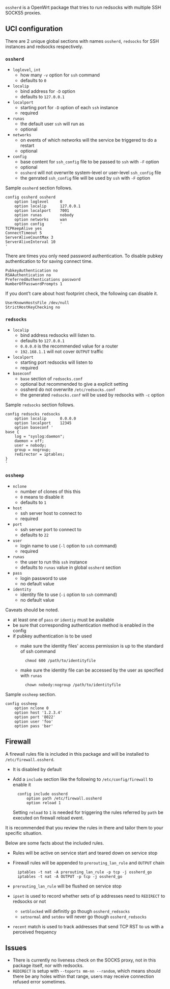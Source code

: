 `ossherd` is a OpenWrt package that tries to run redsocks with multiple SSH
SOCKS5 proxies.

## UCI configuration

There are 2 unique global sections with names `ossherd`, `redsocks` for SSH
instances and redsocks respectively.

### `ossherd`

- `loglevel`, `int`
	- how many `-v` option for `ssh` command
	- defaults to `0`
- `localip`
	- bind address for `-D` option
	- defaults to `127.0.0.1`
- `localport`
	- starting port for `-D` option of each `ssh` instance
	- required
- `runas`
	- the default user `ssh` will run as
	- optional
- `networks`
	- on events of which networks will the service be triggered to do a restart
	- optional
- `config`
	- base content for `ssh_config` file to be passed to `ssh` with `-F` option
	- optional
	- `ossherd` will not overwrite system-level or user-level `ssh_config` file
	- the genrated `ssh_config` file will be used by `ssh` with `-F` option

Sample `ossherd` section follows.

	config ossherd ossherd
		option loglevel		0
		option localip		127.0.0.1
		option localport	7001
		option runas		nobody
		option networks		wan
		option config		'
	TCPKeepAlive yes
	ConnectTimeout 5
	ServerAliveCountMax 3
	ServerAliveInterval 10
	'

There are times you only need password authentication.  To disable pubkey authentication to for saving connect time.

	PubkeyAuthentication no
	RSAAuthentication no
	PreferredAuthentications password
	NumberOfPasswordPrompts 1

If you dont't care about host footprint check, the following can disable it.

	UserKnownHostsFile /dev/null
	StrictHostKeyChecking no

### `redsocks`

- `localip`
	- bind address redsocks will listen to.
	- defaults to `127.0.0.1`
	- `0.0.0.0` is the recommended value for a router
	- `192.168.1.1` will not cover `OUTPUT` traffic
- `localport`
	- starting port redsocks will listen to
	- required
- `baseconf`
	- `base` section of `redsocks.conf`
	- optional but recommended to give a explicit setting
	- ossherd do not overwrite `/etc/redsocks.conf`
	- the generated `redsocks.conf` will be used by redsocks with `-c` option

Sample `redsocks` section follows.

	config redsocks redsocks
		option localip		0.0.0.0
		option localport	12345
		option baseconf '
	base {
		log = "syslog:daemon";
		daemon = off;
		user = nobody;
		group = nogroup;
		redirector = iptables;
	}
	'

### `ossheep`

- `nclone`
	- number of clones of this this
	- `0` means to disable it
	- defaults to `1`
- `host`
	- ssh server host to connect to
	- required
- `port`
	- ssh server port to connect to
	- defaults to `22`
- `user`
	- login name to use (`-l` option to `ssh` command)
	- required
- `runas`
	- the user to run this `ssh` instance
	- defaults to `runas` value in global `ossherd` section
- `pass`
	- login password to use
	- no default value
- `identity`
	- identity file to use (`-i` option to `ssh` command)
	- no default value

Caveats should be noted.

- at least one of `pass` or `identiy` must be available
- be sure that corresponding authentication method is enabled in the config
- if pubkey authentication is to be used
	- make sure the identity files' access permission is up to the standard of ssh command

			chmod 600 /path/to/identityfile

	- make sure the identity file can be accessed by the user as specified with `runas`

			chown nobody:nogroup /path/to/identityfile

Sample `ossheep` section.

	config ossheep
		option nclone 0
		option host '1.2.3.4'
		option port '8022'
		option user 'foo'
		option pass 'bar'

## Firewall

A firewall rules file is included in this package and will be installed to `/etc/firewall.ossherd`.

- It is disabled by default
- Add a `include` section like the following to `/etc/config/firewall` to enable it

		config include ossherd
			option path /etc/firewall.ossherd
			option reload 1

	Setting `reload` to `1` is needed for triggering the rules referred by `path` be executed on firewall reload event.

It is recommended that you review the rules in there and tailor them to your specific situation.

Below are some facts about the included rules.

- Rules will be active on service start and teared down on service stop
- Firewall rules will be appended to `prerouting_lan_rule` and `OUTPUT` chain

		iptables -t nat -A prerouting_lan_rule -p tcp -j ossherd_go
		iptables -t nat -A OUTPUT -p tcp -j ossherd_go

- `prerouting_lan_rule` will be flushed on service stop
- `ipset` is used to record whether sets of ip addresses need to `REDIRECT` to redsocks or not
	- `setblocked` will definitly go though `ossherd_redsocks`
	- `setnormal` and `setdev` will never go though `ossherd_redsocks`
- `recent` match is used to track addresses that send TCP RST to us with a perceived frequency

## Issues

- There is currently no liveness check on the SOCKS proxy, not in this package itself, nor with redsocks.
- `REDIRECT` is setup with `--toports mm-nn --random`, which means should there be any holes within that range, users may receive connection refused error sometimes.
